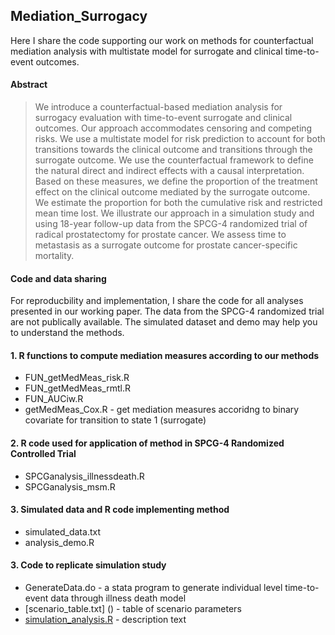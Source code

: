 ## Mediation_Surrogacy

Here I share the code supporting our work on methods for counterfactual mediation analysis with multistate model for surrogate and clinical time-to-event outcomes.

#### Abstract
> We introduce a counterfactual-based mediation analysis for surrogacy evaluation with time-to-event surrogate and clinical outcomes. Our approach accommodates censoring and competing risks. We use a multistate model for risk prediction to account for both transitions towards the clinical outcome and transitions through the surrogate outcome. We use the counterfactual framework to define the natural direct and indirect effects with a causal interpretation. Based on these measures, we define the proportion of the treatment effect on the clinical outcome mediated by the surrogate outcome. We estimate the proportion for both the cumulative risk and restricted mean time lost. We illustrate our approach in a simulation study and using 18-year follow-up data from the SPCG-4 randomized trial of radical prostatectomy for prostate cancer. We assess time to metastasis as a surrogate outcome for prostate cancer-specific mortality.

#### Code and data sharing
For reproducbility and implementation, I share the code for all analyses presented in our working paper. The data from the SPCG-4 randomized trial are not publically available. The simulated dataset and demo may help you to understand the methods. 

#### 1. R functions to compute mediation measures according to our methods
* FUN_getMedMeas_risk.R
* FUN_getMedMeas_rmtl.R
* FUN_AUCiw.R
* getMedMeas_Cox.R - get mediation measures accoridng to binary covariate for transition to state 1 (surrogate)

#### 2. R code used for application of method in SPCG-4 Randomized Controlled Trial 
* SPCGanalysis_illnessdeath.R
* SPCGanalysis_msm.R

#### 3. Simulated data and R code implementing method
* simulated_data.txt
* analysis_demo.R

#### 3. Code to replicate simulation study 
* GenerateData.do - a stata program to generate individual level time-to-event data through illness death model
* [scenario_table.txt] () - table of scenario parameters
* [simulation_analysis.R]() - description text

